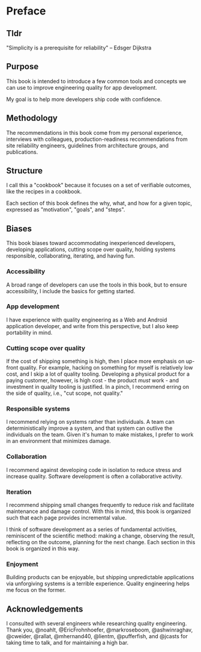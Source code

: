 # Preface

## Tldr

"Simplicity is a prerequisite for reliability" – Edsger Dijkstra

## Purpose

This book is intended to introduce a few common tools and concepts we can use to improve engineering quality for app development.

My goal is to help more developers ship code with confidence.

## Methodology

The recommendations in this book come from my personal experience, interviews with colleagues, production-readiness recommendations from site reliability engineers, guidelines from architecture groups, and publications.

## Structure

I call this a "cookbook" because it focuses on a set of verifiable outcomes, like the recipes in a cookbook.

Each section of this book defines the why, what, and how for a given topic, expressed as "motivation", "goals", and "steps".

## Biases

This book biases toward accommodating inexperienced developers, developing applications, cutting scope over quality, holding systems responsible, collaborating, iterating, and having fun.

### Accessibility

A broad range of developers can use the tools in this book, but to ensure accessibility, I include the basics for getting started.

### App development

I have experience with quality engineering as a Web and Android application developer, and write from this perspective, but I also keep portability in mind.

### Cutting scope over quality

If the cost of shipping something is high, then I place more emphasis on up-front quality. For example, hacking on something for myself is relatively low cost, and I skip a lot of quality tooling. Developing a physical product for a paying customer, however, is high cost - the product _must_ work - and investment in quality tooling is justified. In a pinch, I recommend erring on the side of quality, i.e., "cut scope, not quality."

### Responsible systems

I recommend relying on systems rather than individuals. A team can deterministically improve a system, and that system can outlive the individuals on the team. Given it's human to make mistakes, I prefer to work in an environment that minimizes damage.

### Collaboration

I recommend against developing code in isolation to reduce stress and increase quality. Software development is often a collaborative activity.

### Iteration

I recommend shipping small changes frequently to reduce risk and facilitate maintenance and damage control. With this in mind, this book is organized such that each page provides incremental value.

I think of software development as a series of fundamental activities, reminiscent of the scientific method: making a change, observing the result, reflecting on the outcome, planning for the next change. Each section in this book is organized in this way.

### Enjoyment

Building products can be enjoyable, but shipping unpredictable applications via unforgiving systems is a terrible experience. Quality engineering helps me focus on the former.

## Acknowledgements

I consulted with several engineers while researching quality engineering. Thank you, @noahlt, @EricFrohnhoefer, @markroseboom, @ashwinraghav, @cweider, @rallat, @mhernand40, @lientm, @pufferfish, and @jcasts for taking time to talk, and for maintaining a high bar.
